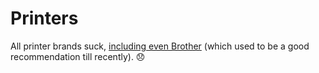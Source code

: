 # Printers

All printer brands suck, [including even Brother](https://www.youtube.com/watch?v=bpHX_9fHNqE) (which used to be a good recommendation till recently). 😞
